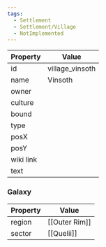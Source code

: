 ```yaml
---
tags:
  - Settlement
  - Settlement/Village
  - NotImplemented
---
```


| Property  | Value           |
| --------- | --------------- |
| id        | village_vinsoth |
| name      | Vinsoth         |
| owner     |                 |
| culture   |                 |
| bound     |                 |
| type      |                 |
| posX      |                 |
| posY      |                 |
| wiki link |                 |
| text      |                 |

### Galaxy
| Property | Value         |
| -------- | ------------- |
| region   | [[Outer Rim]] |
| sector   | [[Quelii]]    |
